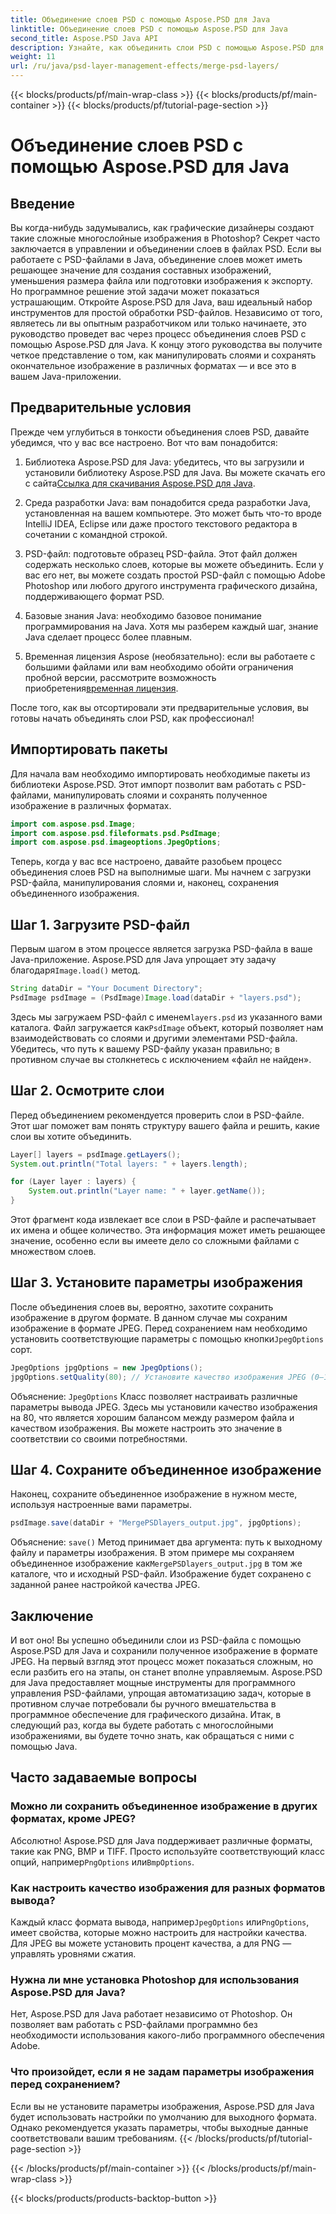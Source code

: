 ```yaml
---
title: Объединение слоев PSD с помощью Aspose.PSD для Java
linktitle: Объединение слоев PSD с помощью Aspose.PSD для Java
second_title: Aspose.PSD Java API
description: Узнайте, как объединить слои PSD с помощью Aspose.PSD для Java, с помощью этого пошагового руководства. Идеально подходит для разработчиков, желающих автоматизировать задачи обработки изображений.
weight: 11
url: /ru/java/psd-layer-management-effects/merge-psd-layers/
---
```


{{< blocks/products/pf/main-wrap-class >}}
{{< blocks/products/pf/main-container >}}
{{< blocks/products/pf/tutorial-page-section >}}

# Объединение слоев PSD с помощью Aspose.PSD для Java

## Введение

Вы когда-нибудь задумывались, как графические дизайнеры создают такие сложные многослойные изображения в Photoshop? Секрет часто заключается в управлении и объединении слоев в файлах PSD. Если вы работаете с PSD-файлами в Java, объединение слоев может иметь решающее значение для создания составных изображений, уменьшения размера файла или подготовки изображения к экспорту. Но программное решение этой задачи может показаться устрашающим. Откройте Aspose.PSD для Java, ваш идеальный набор инструментов для простой обработки PSD-файлов. Независимо от того, являетесь ли вы опытным разработчиком или только начинаете, это руководство проведет вас через процесс объединения слоев PSD с помощью Aspose.PSD для Java. К концу этого руководства вы получите четкое представление о том, как манипулировать слоями и сохранять окончательное изображение в различных форматах — и все это в вашем Java-приложении.

## Предварительные условия

Прежде чем углубиться в тонкости объединения слоев PSD, давайте убедимся, что у вас все настроено. Вот что вам понадобится:

1. Библиотека Aspose.PSD для Java: убедитесь, что вы загрузили и установили библиотеку Aspose.PSD для Java. Вы можете скачать его с сайта[Ссылка для скачивания Aspose.PSD для Java](https://releases.aspose.com/psd/java/).

2. Среда разработки Java: вам понадобится среда разработки Java, установленная на вашем компьютере. Это может быть что-то вроде IntelliJ IDEA, Eclipse или даже простого текстового редактора в сочетании с командной строкой.

3. PSD-файл: подготовьте образец PSD-файла. Этот файл должен содержать несколько слоев, которые вы можете объединить. Если у вас его нет, вы можете создать простой PSD-файл с помощью Adobe Photoshop или любого другого инструмента графического дизайна, поддерживающего формат PSD.

4. Базовые знания Java: необходимо базовое понимание программирования на Java. Хотя мы разберем каждый шаг, знание Java сделает процесс более плавным.

5.  Временная лицензия Aspose (необязательно): если вы работаете с большими файлами или вам необходимо обойти ограничения пробной версии, рассмотрите возможность приобретения[временная лицензия](https://purchase.aspose.com/temporary-license/).

После того, как вы отсортировали эти предварительные условия, вы готовы начать объединять слои PSD, как профессионал!

## Импортировать пакеты

Для начала вам необходимо импортировать необходимые пакеты из библиотеки Aspose.PSD. Этот импорт позволит вам работать с PSD-файлами, манипулировать слоями и сохранять полученное изображение в различных форматах.

```java
import com.aspose.psd.Image;
import com.aspose.psd.fileformats.psd.PsdImage;
import com.aspose.psd.imageoptions.JpegOptions;
```

Теперь, когда у вас все настроено, давайте разобьем процесс объединения слоев PSD на выполнимые шаги. Мы начнем с загрузки PSD-файла, манипулирования слоями и, наконец, сохранения объединенного изображения.

## Шаг 1. Загрузите PSD-файл

 Первым шагом в этом процессе является загрузка PSD-файла в ваше Java-приложение. Aspose.PSD для Java упрощает эту задачу благодаря`Image.load()` метод.

```java
String dataDir = "Your Document Directory";
PsdImage psdImage = (PsdImage)Image.load(dataDir + "layers.psd");
```

 Здесь мы загружаем PSD-файл с именем`layers.psd` из указанного вами каталога. Файл загружается как`PsdImage` объект, который позволяет нам взаимодействовать со слоями и другими элементами PSD-файла. Убедитесь, что путь к вашему PSD-файлу указан правильно; в противном случае вы столкнетесь с исключением «файл не найден».

## Шаг 2. Осмотрите слои

Перед объединением рекомендуется проверить слои в PSD-файле. Этот шаг поможет вам понять структуру вашего файла и решить, какие слои вы хотите объединить.

```java
Layer[] layers = psdImage.getLayers();
System.out.println("Total layers: " + layers.length);

for (Layer layer : layers) {
    System.out.println("Layer name: " + layer.getName());
}
```

Этот фрагмент кода извлекает все слои в PSD-файле и распечатывает их имена и общее количество. Эта информация может иметь решающее значение, особенно если вы имеете дело со сложными файлами с множеством слоев.

## Шаг 3. Установите параметры изображения

 После объединения слоев вы, вероятно, захотите сохранить изображение в другом формате. В данном случае мы сохраним изображение в формате JPEG. Перед сохранением нам необходимо установить соответствующие параметры с помощью кнопки`JpegOptions` сорт.

```java
JpegOptions jpgOptions = new JpegOptions();
jpgOptions.setQuality(80); // Установите качество изображения JPEG (0–100).
```

Объяснение:
`JpegOptions` Класс позволяет настраивать различные параметры вывода JPEG. Здесь мы установили качество изображения на 80, что является хорошим балансом между размером файла и качеством изображения. Вы можете настроить это значение в соответствии со своими потребностями.

## Шаг 4. Сохраните объединенное изображение

Наконец, сохраните объединенное изображение в нужном месте, используя настроенные вами параметры.

```java
psdImage.save(dataDir + "MergePSDlayers_output.jpg", jpgOptions);
```

Объяснение:
`save()` Метод принимает два аргумента: путь к выходному файлу и параметры изображения. В этом примере мы сохраняем объединенное изображение как`MergePSDlayers_output.jpg` в том же каталоге, что и исходный PSD-файл. Изображение будет сохранено с заданной ранее настройкой качества JPEG.

## Заключение

И вот оно! Вы успешно объединили слои из PSD-файла с помощью Aspose.PSD для Java и сохранили полученное изображение в формате JPEG. На первый взгляд этот процесс может показаться сложным, но если разбить его на этапы, он станет вполне управляемым. Aspose.PSD для Java предоставляет мощные инструменты для программного управления PSD-файлами, упрощая автоматизацию задач, которые в противном случае потребовали бы ручного вмешательства в программное обеспечение для графического дизайна. Итак, в следующий раз, когда вы будете работать с многослойными изображениями, вы будете точно знать, как обращаться с ними с помощью Java.

## Часто задаваемые вопросы

### Можно ли сохранить объединенное изображение в других форматах, кроме JPEG?
Абсолютно! Aspose.PSD для Java поддерживает различные форматы, такие как PNG, BMP и TIFF. Просто используйте соответствующий класс опций, например`PngOptions` или`BmpOptions`.

### Как настроить качество изображения для разных форматов вывода?
 Каждый класс формата вывода, например`JpegOptions` или`PngOptions`, имеет свойства, которые можно настроить для настройки качества. Для JPEG вы можете установить процент качества, а для PNG — управлять уровнями сжатия.

### Нужна ли мне установка Photoshop для использования Aspose.PSD для Java?
Нет, Aspose.PSD для Java работает независимо от Photoshop. Он позволяет вам работать с PSD-файлами программно без необходимости использования какого-либо программного обеспечения Adobe.

### Что произойдет, если я не задам параметры изображения перед сохранением?
Если вы не установите параметры изображения, Aspose.PSD для Java будет использовать настройки по умолчанию для выходного формата. Однако рекомендуется указать параметры, чтобы выходные данные соответствовали вашим требованиям.
{{< /blocks/products/pf/tutorial-page-section >}}

{{< /blocks/products/pf/main-container >}}
{{< /blocks/products/pf/main-wrap-class >}}

{{< blocks/products/products-backtop-button >}}
